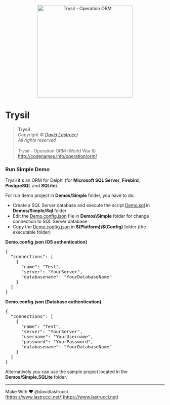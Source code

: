<p align="center">
  <img width="300" height="292" src="https://github.com/davidlastrucci/Trysil/blob/master/Docs/Trysil.png" title="Trysil - Operation ORM">
</p>

# Trysil
> **Trysil**<br>
> *Copyright © [David Lastrucci](https://www.lastrucci.net/)*<br>
> *All rights reserved*<br>
> <br>
> *Trysil* - Operation ORM (World War II)<br>
> http://codenames.info/operation/orm/

### Run Simple Demo

Trysil it's an ORM for Delphi (for **Microsoft SQL Server**, **Firebird**, **PostgreSQL** and **SQLite**).

For run demo project in **Demos/Simple** folder, you have to do:

- Create a SQL Server database and execute the script [Demo.sql](https://github.com/davidlastrucci/Trysil/blob/master/Demos/Simple/Sql/Demo.sql) in **Demos/Simple/Sql** folder
- Edit the [Demo.config.json](https://github.com/davidlastrucci/Trysil/blob/master/Demos/Simple/Demo.config.json) file in **Demos\\Simple** folder for change connection to SQL Server database
- Copy the [Demo.config.json](https://github.com/davidlastrucci/Trysil/blob/master/Demos/Simple/Demo.config.json) in **\$(Platform)\\\$(Config)** folder (the executable folder)

**Demo.config.json (OS authentication)**
<pre>
{
  "connections": [
    {
      "name": "Test",
      "server": "YourServer",
      "databasename": "YourDatabaseName"
    }
  ]
}
</pre>

**Demo.config.json (Database authentication)**
<pre>
{
  "connections": [
    {
      "name": "Test",
      "server": "YourServer",
      "username": "YourUsername",
      "password": "YourPassword",
      "databasename": "YourDatabaseName"
    }
  ]
}
</pre>

Alternatively you can use the sample project located in the **Demos/Simple.SQLite** folder.

---

Make With ❤ @davidlastrucci<br>
[https://www.lastrucci.net/](https://www.lastrucci.net)
